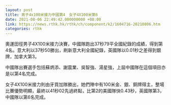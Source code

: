```yaml
---
layout: post
title: 男子4x100米接力中國第4　女子4X100米第6
date: 2021-08-06 22:49:42.000000000 +08:00
link: https://news.rthk.hk/rthk/ch/component/k2/1604716-20210806.htm
categories: rthk
---
```


奧運田徑男子4X100米接力決賽，中國隊跑出37秒79平全國紀錄的成績，得到第4名。意大利以37秒50勝出，刷新意大利全國紀錄，英國隊以0.01秒之差得到銀牌，加拿大第3。

中國隊出賽選手包括蘇炳添、謝震業、吳智強、湯星強，上屆中國隊在這個項目亦是以第4名完成。

女子4X100米接力則由牙買加隊勝出，她們陣中有100米金、銀、銅牌得主，整場比賽優勢明顯，最終以41秒02先過終點，比第2的美國隊快0.43秒，英國隊第3，中國隊以第6名完成。
